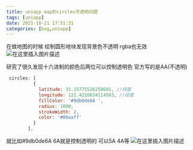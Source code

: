```yaml
---
title: uniapp map的circles不透明问题
tags: [uniapp]
date: 2021-10-21 17:51:31
categories: [bug,uniapp]
---
```


在做地图的时候  绘制圆形地块发现背景色不透明  rgba也无效
![在这里插入图片描述](https://img-blog.csdnimg.cn/5ee6e70e2da54eb8a0e84d5edea8efe6.png?x-oss-process=image/watermark,type_ZHJvaWRzYW5zZmFsbGJhY2s,shadow_50,text_Q1NETiBA5paH55qTenp6eg==,size_20,color_FFFFFF,t_70,g_se,x_16)

研究了很久发现十六进制的颜色后两位可以控制透明色  官方写的是AA(不透明)

```javascript
 circles: [
          {
            latitude: 31.15775526258681, //纬度
            longitude: 121.4210634114583, //经度
            fillColor: '#9db0de6A ',
            radius: 1000,
            strokeWidth: 2,
            color: '#00aaff'
          }
        ],
```
就比如#9db0de6A  6A就是控制透明的  可以5A 4A等
![在这里插入图片描述](https://img-blog.csdnimg.cn/e1a25f3c40ff40c0b346a072ea2e98c8.png?x-oss-process=image/watermark,type_ZHJvaWRzYW5zZmFsbGJhY2s,shadow_50,text_Q1NETiBA5paH55qTenp6eg==,size_20,color_FFFFFF,t_70,g_se,x_16)

